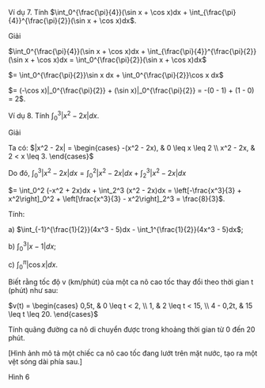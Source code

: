 Ví dụ 7. Tính $\int_0^{\frac{\pi}{4}}(\sin x + \cos x)dx + \int_{\frac{\pi}{4}}^{\frac{\pi}{2}}(\sin x + \cos x)dx$.

Giải

$\int_0^{\frac{\pi}{4}}(\sin x + \cos x)dx + \int_{\frac{\pi}{4}}^{\frac{\pi}{2}}(\sin x + \cos x)dx = \int_0^{\frac{\pi}{2}}(\sin x + \cos x)dx$

$= \int_0^{\frac{\pi}{2}}\sin x dx + \int_0^{\frac{\pi}{2}}\cos x dx$

$= (-\cos x)|_0^{\frac{\pi}{2}} + (\sin x)|_0^{\frac{\pi}{2}} = -(0 - 1) + (1 - 0) = 2$.

Ví dụ 8. Tính $\int_0^3 |x^2 - 2x| dx$.

Giải

Ta có: $|x^2 - 2x| = \begin{cases} -(x^2 - 2x), & 0 \leq x \leq 2 \\ x^2 - 2x, & 2 < x \leq 3. \end{cases}$

Do đó, $\int_0^3 |x^2 - 2x| dx = \int_0^2 |x^2 - 2x| dx + \int_2^3 |x^2 - 2x| dx$

$= \int_0^2 (-x^2 + 2x)dx + \int_2^3 (x^2 - 2x)dx = \left[-\frac{x^3}{3} + x^2\right]_0^2 + \left[\frac{x^3}{3} - x^2\right]_2^3 = \frac{8}{3}$.

Tính:

a) $\int_{-1}^{\frac{1}{2}}(4x^3 - 5)dx - \int_1^{\frac{1}{2}}(4x^3 - 5)dx$;

b) $\int_0^3 |x - 1| dx$;

c) $\int_0^{\pi} |\cos x| dx$.

Biết rằng tốc độ v (km/phút) của một ca nô cao tốc thay đổi theo thời gian t (phút) như sau:

$v(t) = \begin{cases} 0,5t, & 0 \leq t < 2, \\ 1, & 2 \leq t < 15, \\ 4 - 0,2t, & 15 \leq t \leq 20. \end{cases}$

Tính quãng đường ca nô di chuyển được trong khoảng thời gian từ 0 đến 20 phút.

[Hình ảnh mô tả một chiếc ca nô cao tốc đang lướt trên mặt nước, tạo ra một vệt sóng dài phía sau.]

Hình 6